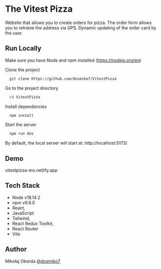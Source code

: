 
# The Vitest Pizza

Website that allows you to create orders for pizza. The order form allows you to retrieve the address via GPS. Dynamic updating of the order card by the user.





## Run Locally

Make sure you have Node and npm installed (https://nodejs.org/en)

Clone the project

```bash
  git clone https://github.com/dosmiko7/VitestPizza
```

Go to the project directory

```bash
  cd VitestPizza
```

Install dependencies

```bash
  npm install
```

Start the server

```bash
  npm run dev
```
By default, the local server will start at: http://localhost:5173/ 

## Demo

vitestpizza-mo.netlify.app


## Tech Stack
- Node v18.14.2
- npm v9.8.0
- React,
- JavaScript  
- Tailwind, 
- React Redux Toolkit,
- React Router
- Vite



## Author

Mikołaj Oberda 
[@dosmiko7](https://www.github.com/dosmiko7)

